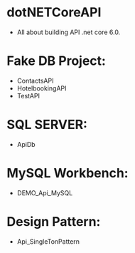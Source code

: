 # dotNETCoreAPI
- All about building API .net core 6.0.
# Fake DB Project:
- ContactsAPI
- HotelbookingAPI
- TestAPI
# SQL SERVER:
- ApiDb
# MySQL Workbench:
- DEMO_Api_MySQL
# Design Pattern:
- Api_SingleTonPattern
